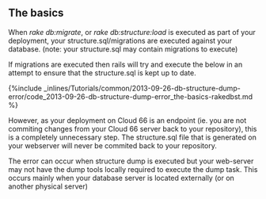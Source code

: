 <!-- usedin: [ _rails/Tutorials/2013-09-26-db-structure-dump-error.md] -->


## The basics
When *rake db:migrate*, or *rake db:structure:load* is executed as part of your deployment, your structure.sql/migrations are executed against your database.
(note: your structure.sql may contain migrations to execute)

If migrations are executed then rails will try and execute the below in an attempt to ensure that the structure.sql is kept up to date.

{%include _inlines/Tutorials/common/2013-09-26-db-structure-dump-error/code_2013-09-26-db-structure-dump-error_the-basics-rakedbst.md %}


However, as your deployment on Cloud 66 is an endpoint (ie. you are not commiting changes from your Cloud 66 server back to your repository), this is a completely unnecessary step. The structure.sql file that is generated on your webserver will never be commited back to your repository.

The error can occur when structure dump is executed but your web-server may not have the dump tools locally required to execute the dump task. This occurs mainly when your database server is located externally (or on another physical server)

